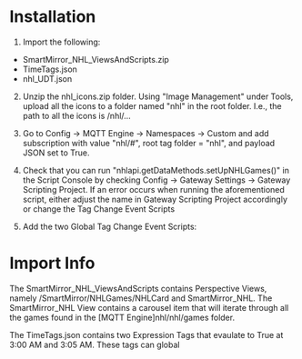 
# Installation
1. Import the following:
  * SmartMirror_NHL_ViewsAndScripts.zip
  * TimeTags.json
  * nhl_UDT.json

2. Unzip the nhl_icons.zip folder. Using "Image Management" under Tools, upload all the icons to a folder named "nhl" in the root folder. I.e., the path to all the icons is /nhl/...

3. Go to Config -> MQTT Engine -> Namespaces -> Custom and add subscription with value "nhl/#", root tag folder = "nhl", and payload JSON set to True.

4. Check that you can run "nhlapi.getDataMethods.setUpNHLGames()" in the Script Console by checking Config -> Gateway Settings -> Gateway Scripting Project. If an error occurs when running the aforementioned script, either adjust the name in Gateway Scripting Project accordingly or change the Tag Change Event Scripts

5. Add the two Global Tag Change Event Scripts:
  
# Import Info  
The SmartMirror_NHL_ViewsAndScripts contains Perspective Views, namely /SmartMirror/NHLGames/NHLCard and SmartMirror_NHL. The SmartMirror_NHL View contains a carousel item that will iterate through all the games found in the [MQTT Engine]nhl/nhl/games folder.

The TimeTags.json contains two Expression Tags that evaulate to True at 3:00 AM and 3:05 AM. These tags can global

